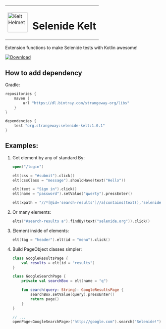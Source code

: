 <table><tr>
  <td>
    <img src="https://github.com/strangeway-org/selenide-kelt/blob/master/img/kelt.png" alt="Kelt Helmet" width="64px">
  </td>
  <td>
    <h1>Selenide Kelt</h1>
  </td>
</tr></table>

Extension functions to make Selenide tests with Kotlin awesome!

[ ![Download](https://api.bintray.com/packages/strangeway-org/libs/selenide-kelt/images/download.svg?version=1.0.1) ](https://bintray.com/strangeway-org/libs/selenide-kelt/1.0.1/link)

## How to add dependency

Gradle:
```groovy
repositories {
    maven {
        url "https://dl.bintray.com/strangeway-org/libs" 
    }
}

dependencies {
    test "org.strangeway:selenide-kelt:1.0.1"
}
```

## Examples:

1. Get element by any of standard By:
    ```kotlin
    open("/login")
    
    elt(css = "#submit").click()
    elt(cssClass = "message").shouldHave(text("Hello"))
    
    elt(text = "Sign in").click()
    elt(name = "password").setValue("qwerty").pressEnter()
    
    elt(xpath = "//*[@id='search-results']//a[contains(text(),'selenide.org')]").click()
    ```

2. Or many elements:
    ```kotlin
    elts("#search-results a").findBy(text("selenide.org")).click()
    ```

3. Element inside of elements:
   ```kotlin
   elt(tag = "header").elt(id = "menu").click()
   ```

2. Build PageObject classes simpler:
    ```kotlin
    class GoogleResultsPage {
        val results = elt(id = "results")
    }
    
    class GoogleSearchPage {
        private val searchBox = elt(name = "q")
    
        fun search(query: String): GoogleResultsPage {
            searchBox.setValue(query).pressEnter()
            return page()
        }
    }
   
    // ...
    openPage<GoogleSearchPage>("http://google.com").search("Selenide!")
    ```